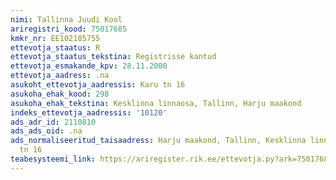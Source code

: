 ```yaml
---
nimi: Tallinna Juudi Kool
ariregistri_kood: 75017685
kmkr_nr: EE102185755
ettevotja_staatus: R
ettevotja_staatus_tekstina: Registrisse kantud
ettevotja_esmakande_kpv: 28.11.2000
ettevotja_aadress: .na
asukoht_ettevotja_aadressis: Karu tn 16
asukoha_ehak_kood: 298
asukoha_ehak_tekstina: Kesklinna linnaosa, Tallinn, Harju maakond
indeks_ettevotja_aadressis: '10120'
ads_adr_id: 2110810
ads_ads_oid: .na
ads_normaliseeritud_taisaadress: Harju maakond, Tallinn, Kesklinna linnaosa, Karu
  tn 16
teabesysteemi_link: https://ariregister.rik.ee/ettevotja.py?ark=75017685&ref=rekvisiidid
---
```

